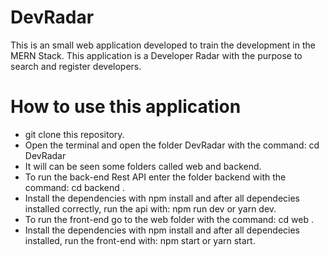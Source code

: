 # DevRadar
This is an small web application developed to train the development in the MERN Stack. This application is a Developer Radar with the purpose to search and register developers.     

# How to use this application 
- git clone this repository. 
- Open the terminal and open the folder DevRadar with the command: cd DevRadar
- It will can be seen some folders called web and backend. 
- To run the back-end Rest API enter the folder backend with the command: cd backend . 
- Install the dependencies with npm install and after all dependecies installed correctly, run the api with: npm run dev or yarn dev.
- To run the front-end go to the web folder with the command: cd web . 
- Install the dependencies with npm install and after all dependecies installed, run the front-end with: npm start or yarn start. 
